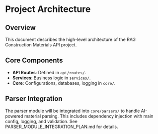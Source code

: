 # Project Architecture

## Overview
This document describes the high-level architecture of the RAG Construction Materials API project.

## Core Components
- **API Routes**: Defined in `api/routes/`.
- **Services**: Business logic in `services/`.
- **Core**: Configurations, databases, logging in `core/`.

## Parser Integration
The parser module will be integrated into `core/parsers/` to handle AI-powered material parsing. This includes dependency injection with main config, logging, and validation. See PARSER_MODULE_INTEGRATION_PLAN.md for details. 